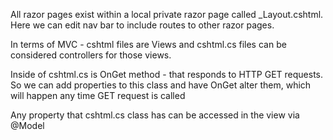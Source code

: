 All razor pages exist within a local private razor page called _Layout.cshtml. Here we can edit nav bar to include routes to other razor pages.

In terms of MVC - cshtml files are Views and cshtml.cs files can be considered controllers for those views.

Inside of cshtml.cs is OnGet method - that responds to HTTP GET requests. So we can add properties to this class and have OnGet alter them, which will happen any time GET request is called

Any property that cshtml.cs class has can be accessed in the view via @Model


